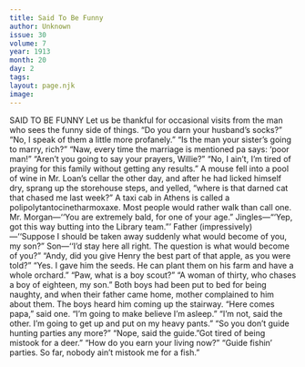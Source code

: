 ```yaml
---
title: Said To Be Funny
author: Unknown
issue: 30
volume: 7
year: 1913
month: 20
day: 2
tags:
layout: page.njk
image:
---
```

SAID TO BE FUNNY    Let us be thankful for occasional visits from the man who sees the funny side of things.    “Do you darn your husband’s socks?”    “No, I speak of them a little more profanely.”       “Is the man your sister’s going to marry, rich?”    “Naw, every time the marriage is mentioned pa says: ‘poor man!”       “Aren’t you going to say your prayers, Willie?”    “No, I ain’t, I’m tired of praying for this family without getting any results.”       A mouse fell into a pool of wine in Mr. Loan’s cellar the other day, and after he had licked himself dry, sprang up the storehouse steps, and yelled, “where is that darned cat that chased me last week?”       A taxi cab in Athens is called a polipolytantocinetharmoxaxe. Most people would rather walk than call one.       Mr. Morgan—‘‘You are extremely bald, for one of your age.”    Jingles—“‘Yep, got this way butting into the Library team.”’       Father (impressively)—‘‘Suppose I should be taken away suddenly what would become of you, my son?”    Son—‘‘I’d stay here all right. The question is what would become of you?”       “Andy, did you give Henry the best part of that apple, as you were told?”    “Yes. I gave him the seeds. He can plant them on his farm and have a whole orchard.”       “Paw, what is a boy scout?”   “A woman of thirty, who chases a boy of eighteen, my son.”      Both boys had been put to bed for being naughty, and when their father came home, mother complained to him about them. The boys heard him coming up the stairway. “Here comes papa,” said one. “I’m going to make believe I’m asleep.”    “I’m not, said the other. I’m going to get up and put on my heavy pants.”       “So you don’t guide hunting parties any more?”    “Nope, said the guide.”Got tired of being mistook for a deer.”    “How do you earn your living now?”    “Guide fishin’ parties. So far, nobody ain’t mistook me for a fish.”    

